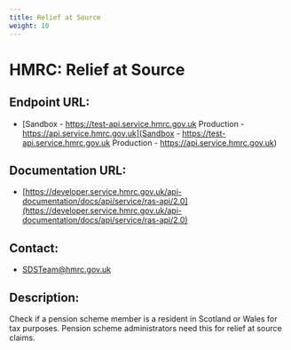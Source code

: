 ```yaml
---
title: Relief at Source
weight: 10
---
```


# HMRC: Relief at Source

## Endpoint URL:
 - [Sandbox - https://test-api.service.hmrc.gov.uk 
Production - https://api.service.hmrc.gov.uk](Sandbox - https://test-api.service.hmrc.gov.uk 
Production - https://api.service.hmrc.gov.uk)

## Documentation URL:
 - [https://developer.service.hmrc.gov.uk/api-documentation/docs/api/service/ras-api/2.0](https://developer.service.hmrc.gov.uk/api-documentation/docs/api/service/ras-api/2.0)

## Contact:
 - [SDSTeam@hmrc.gov.uk](mailto:SDSTeam@hmrc.gov.uk)

## Description:
Check if a pension scheme member is a resident in Scotland or Wales for tax purposes. Pension scheme administrators need this for relief at source claims.

